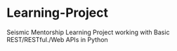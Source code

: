 # Learning-Project
Seismic Mentorship Learning Project working with Basic REST/RESTful./Web APIs in Python
